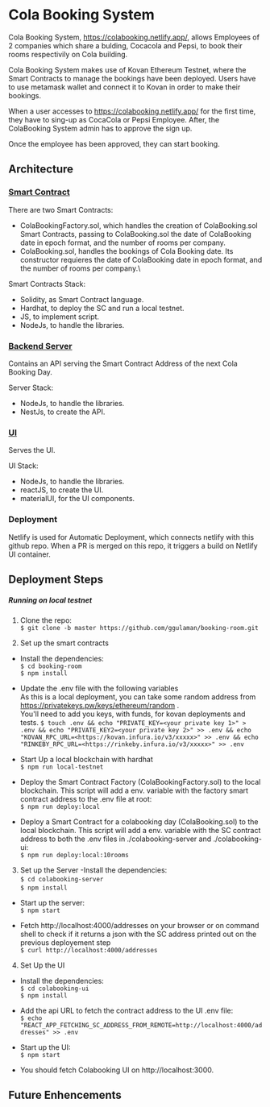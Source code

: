 # Cola Booking System

Cola Booking System, https://colabooking.netlify.app/, allows Employees of 2 companies which share a bulding, Cocacola and Pepsi, to book their rooms respectivily on Cola building.

Cola Booking System makes use of Kovan Ethereum Testnet, where the Smart Contracts to manage the bookings have been deployed. Users have to use metamask wallet and connect it to Kovan in order to make their bookings.

When a user accesses to https://colabooking.netlify.app/ for the first time, they have to sing-up as CocaCola or Pepsi Employee. After, the ColaBooking System admin has to approve the sign up.

Once the employee has been approved, they can start booking.


## Architecture
### [Smart Contract](https://github.com/ggulaman/booking-room/tree/master/contracts)
There are two Smart Contracts:
- ColaBookingFactory.sol, which handles the creation of ColaBooking.sol Smart Contracts, passing to ColaBooking.sol the date of ColaBooking date in epoch format, and the number of rooms per company.
- ColaBooking.sol, handles the bookings of Cola Booking date. Its constructor requieres the date of ColaBooking date in epoch format, and the number of rooms per company.\

Smart Contracts Stack:
- Solidity, as Smart Contract language.
- Hardhat, to deploy the SC and run a local testnet.
- JS, to implement script.
- NodeJs, to handle the libraries.

### [Backend Server](https://github.com/ggulaman/booking-room/tree/master/colabooking-server)
Contains an API serving the Smart Contract Address of the next Cola Booking Day.

Server Stack:
- NodeJs, to handle the libraries.
- NestJs, to create the API.

### [UI](https://github.com/ggulaman/booking-room/tree/master/colabooking-ui)
Serves the UI.

UI Stack:
- NodeJs, to handle the libraries.
- reactJS, to create the UI.
- materialUI, for the UI components.

### Deployment
Netlify is used for Automatic Deployment, which connects netlify with this github repo.
When a PR is merged on this repo, it triggers a build on Netlify UI container.

## Deployment Steps
##### Running on local testnet
1. Clone the repo:\
`$ git clone -b master https://github.com/ggulaman/booking-room.git`

2. Set up the smart contracts
- Install the dependencies:\
`$ cd booking-room`\
`$ npm install`

- Update the .env file with the following variables\
As this is a local deployment, you can take some random address from https://privatekeys.pw/keys/ethereum/random .\
You'll need to add you keys, with funds, for kovan deployments and tests.
`$ touch .env && echo "PRIVATE_KEY=<your private key 1>" > .env &&
echo "PRIVATE_KEY2=<your private key 2>" >> .env &&
echo "KOVAN_RPC_URL=<https://kovan.infura.io/v3/xxxxx>" >> .env &&
 echo "RINKEBY_RPC_URL=<https://rinkeby.infura.io/v3/xxxxx>" >> .env`

- Start Up a local blockchain with hardhat\
`$ npm run local-testnet`

- Deploy the Smart Contract Factory (ColaBookingFactory.sol) to the local blockchain.
This script will add a env. variable with the factory smart contract address to the .env file at root:\
`$ npm run deploy:local`

- Deploy a Smart Contract for a colabooking day (ColaBooking.sol) to the local blockchain.
This script will add a env. variable with the SC contract address to both the .env files in ./colabooking-server and ./colabooking-ui:\
`$ npm run deploy:local:10rooms`

3. Set up the Server
-Install the dependencies:\
`$ cd colabooking-server`\
`$ npm install`

- Start up the server:\
`$ npm start`

- Fetch http://localhost:4000/addresses on your browser or on command shell to check if it returns a json with the SC address printed out on the previous deployement step\
`$ curl http://localhost:4000/addresses`

4. Set Up the UI
- Install the dependencies:\
`$ cd colabooking-ui`\
`$ npm install`

- Add the api URL to fetch the contract address to the UI .env file:\
`$ echo "REACT_APP_FETCHING_SC_ADDRESS_FROM_REMOTE=http://localhost:4000/addresses" >> .env`

- Start up the UI:\
`$ npm start`

- You should fetch Colabooking UI on http://localhost:3000.


## Future Enhencements
